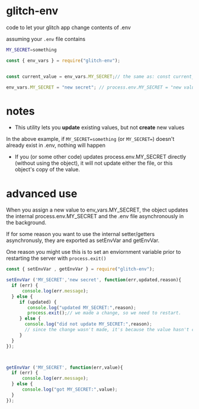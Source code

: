 # glitch-env
code to let your glitch app change contents of .env

assuming your `.env` file contains

```bash
MY_SECRET=something
```

```js
const { env_vars } = require("glitch-env");


const current_value = env_vars.MY_SECRET;// the same as: const current_value = process.env.MY_SECRET;

env_vars.MY_SECRET = "new secret"; // process.env.MY_SECRET = "new value" doesn't update the file, this does.


```

**notes**
===

 * This utility lets you **update** existing values, but not **create** new values

In the above example, if `MY_SECRET=something` (or `MY_SECRET=`) doesn't already exist in .env, nothing will happen

 * If you (or some other code) updates process.env.MY_SECRET directly (without using the object), it will not update either the file, or this object's copy of the value. 


**advanced use**
===

When you assign a new value to env_vars.MY_SECRET, the object updates the internal process.env.MY_SECRET and the .env file asynchronously in the background.

If for some reason you want to use the internal setter/getters asynchronusly, they are exported as setEnvVar and getEnvVar.

One reason you might use this is to set an enviornment variable prior to restarting the server with `process.exit()`


```js
const { setEnvVar , getEnvVar } = require("glitch-env");

setEnvVar ('MY_SECRET','new secret', function(err,updated,reason){
  if (err) {
      console.log(err.message); 
  } else {
     if (updated) {
        console.log("updated MY_SECRET:",reason);
        process.exit();// we made a change, so we need to restart.
     } else {
       console.log("did not update MY_SECRET:",reason);
       // since the change wasn't made, it's because the value hasn't changed, so no point in restarting the server.
     }
  }
});



getEnvVar ('MY_SECRET', function(err,value){
  if (err) {
      console.log(err.message); 
  } else {
      console.log("got MY_SECRET:",value);
  }
});

```

